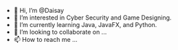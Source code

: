 - 👋 Hi, I’m @Daisay
- 👀 I’m interested in Cyber Security and Game Designing.
- 🌱 I’m currently learning Java, JavaFX, and Python.
- 💞️ I’m looking to collaborate on ...
- 📫 How to reach me ...

<!---
Daisay/Daisay is a ✨ special ✨ repository because its `README.md` (this file) appears on your GitHub profile.
You can click the Preview link to take a look at your changes.
--->
